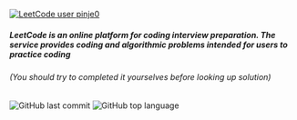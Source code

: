 [![LeetCode user pinje0](https://img.shields.io/badge/dynamic/json?style=for-the-badge&labelColor=black&color=%23ffa116&label=Solved&query=solvedOverTotal&url=https%3A%2F%2Fleetcode-badge.vercel.app%2Fapi%2Fusers%2Fpinje0&logo=leetcode&logoColor=yellow)](https://leetcode.com/pinje0/)

##### LeetCode is an online platform for coding interview preparation. The service provides coding and algorithmic problems intended for users to practice coding

###### (You should try to completed it yourselves before looking up solution)

![GitHub last commit](https://img.shields.io/github/last-commit/pinje0/leetcode)
![GitHub top language](https://img.shields.io/github/languages/top/pinje0/leetcode)
